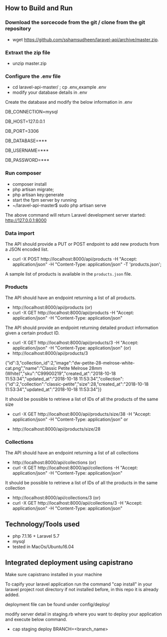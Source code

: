 ## How to Build and Run

### Download the sorcecode from the git / clone from the git repository
- wget https://github.com/sshamsudheen/laravel-api/archive/master.zip.

### Extraxt the zip file

- unzip master.zip

### Configure the .env file

- cd laravel-api-master/ ; cp .env_example .env
- modify your database details in .env

Create the database and modify the below information in .env

DB_CONNECTION=mysql

DB_HOST=127.0.0.1

DB_PORT=3306

DB_DATABASE=***

DB_USERNAME=***

DB_PASSWORD=***



### Run composer

- composer install
- php artisan migrate;
- php artisan key:generate
- start the fpm server  by running
- ~/laravel-api-master$ sudo php artisan serve

The above command will return
Laravel development server started: <http://127.0.0.1:8000>

### Data import

The API should provide a PUT or POST endpoint to add new products from a JSON encoded list.

- curl -X POST http://localhost:8000/api/products   -H "Accept: application/json"   -H "Content-Type: application/json"   -T 'products.json';

 A sample list of products is available in the `products.json` file.

### Products
The API should have an endpoint returning a list of all products.

- http://localhost:8000/api/products (or)
- curl -X GET http://localhost:8000/api/products   -H "Accept: application/json"   -H "Content-Type: application/json"

The API should provide an endpoint returning detailed product information given a certain product ID.

- curl -X GET http://localhost:8000/api/products/3   -H "Accept: application/json"   -H "Content-Type: application/json"  (or)
- http://localhost:8000/api/products/3

{"id":3,"collection_id":2,"image":"dw-petite-28-melrose-white-cat.png","name":"Classic Petite Melrose 28mm (White)","sku":"C99900219","created_at":"2018-10-18 11:53:34","updated_at":"2018-10-18 11:53:34","collection":{"id":2,"collection":"classic-petite","size":28,"created_at":"2018-10-18 11:53:34","updated_at":"2018-10-18 11:53:34"}}

It should be possible to retrieve a list of IDs of all the products of the same size

 - curl -X GET http://localhost:8000/api/products/size/38   -H "Accept: application/json"   -H "Content-Type: application/json"
or

- http://localhost:8000/api/products/size/28

### Collections
The API should have an endpoint returning a list of all collections
- http://localhost:8000/api/collections (or)
- curl -X GET http://localhost:8000/api/collections   -H "Accept: application/json"   -H "Content-Type: application/json"  

It should be possible to retrieve a list of IDs of all the products in the same collection
- http://localhost:8000/api/collections/3 (or)
- curl -X GET http://localhost:8000/api/collections/3   -H "Accept: application/json"   -H "Content-Type: application/json"

## Technology/Tools used

- php 7.1.16 + Laravel 5.7
- mysql
- tested in MacOs/Ubuntu16.04


## Integrated deployment using capistrano

Make sure capistrano installed in your machine

To capify your laravel application run the command "cap install" in your laravel project root directory if not installed before, in this repo it is already added.

deployment file can be found under config/deploy/


modify server detail in staging.rb where you want to deploy your application and execute below command.

 - cap staging deploy BRANCH=<branch_name>
